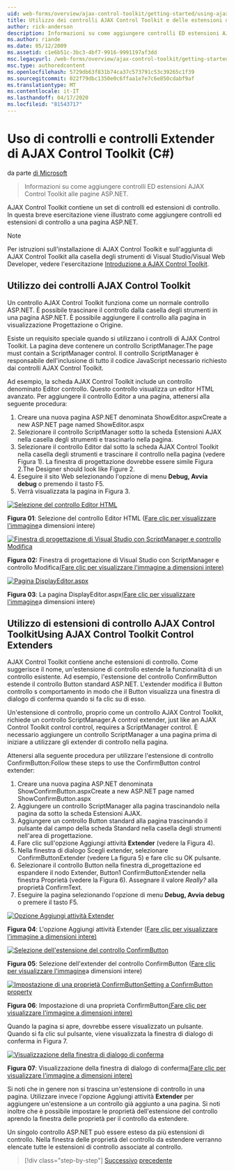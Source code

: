 ```yaml
---
uid: web-forms/overview/ajax-control-toolkit/getting-started/using-ajax-control-toolkit-controls-and-control-extenders-cs
title: Utilizzo dei controlli AJAX Control Toolkit e delle estensioni di controllo (C Documenti Microsoft
author: rick-anderson
description: Informazioni su come aggiungere controlli ED estensioni AJAX Control Toolkit alle pagine ASP.NET.
ms.author: riande
ms.date: 05/12/2009
ms.assetid: c1e6b51c-3bc3-4bf7-9916-9991197af3dd
msc.legacyurl: /web-forms/overview/ajax-control-toolkit/getting-started/using-ajax-control-toolkit-controls-and-control-extenders-cs
msc.type: authoredcontent
ms.openlocfilehash: 5729db63f831b74ca37c573791c53c39265c1f39
ms.sourcegitcommit: 022f79dbc1350e0c6ffaa1e7e7c6e850cdabf9af
ms.translationtype: MT
ms.contentlocale: it-IT
ms.lasthandoff: 04/17/2020
ms.locfileid: "81543717"
---
```

# <a name="using-ajax-control-toolkit-controls-and-control-extenders-c"></a>Uso di controlli e controlli Extender di AJAX Control Toolkit (C#)

da parte [di Microsoft](https://github.com/microsoft)

> Informazioni su come aggiungere controlli ED estensioni AJAX Control Toolkit alle pagine ASP.NET.

AJAX Control Toolkit contiene un set di controlli ed estensioni di controllo. In questa breve esercitazione viene illustrato come aggiungere controlli ed estensioni di controllo a una pagina ASP.NET.

> [!NOTE] 
> 
> Per istruzioni sull'installazione di AJAX Control Toolkit e sull'aggiunta di AJAX Control Toolkit alla casella degli strumenti di Visual Studio/Visual Web Developer, vedere l'esercitazione [Introduzione a AJAX Control Toolkit](get-started-with-the-ajax-control-toolkit-cs.md).

## <a name="using-ajax-control-toolkit-controls"></a>Utilizzo dei controlli AJAX Control Toolkit

Un controllo AJAX Control Toolkit funziona come un normale controllo ASP.NET. È possibile trascinare il controllo dalla casella degli strumenti in una pagina ASP.NET. È possibile aggiungere il controllo alla pagina in visualizzazione Progettazione o Origine.

Esiste un requisito speciale quando si utilizzano i controlli di AJAX Control Toolkit. La pagina deve contenere un controllo ScriptManager.The page must contain a ScriptManager control. Il controllo ScriptManager è responsabile dell'inclusione di tutto il codice JavaScript necessario richiesto dai controlli AJAX Control Toolkit.

Ad esempio, la scheda AJAX Control Toolkit include un controllo denominato Editor controllo. Questo controllo visualizza un editor HTML avanzato. Per aggiungere il controllo Editor a una pagina, attenersi alla seguente procedura:

1. Creare una nuova pagina ASP.NET denominata ShowEditor.aspxCreate a new ASP.NET page named ShowEditor.aspx
2. Selezionare il controllo ScriptManager sotto la scheda Estensioni AJAX nella casella degli strumenti e trascinarlo nella pagina.
3. Selezionare il controllo Editor dal sotto la scheda AJAX Control Toolkit nella casella degli strumenti e trascinare il controllo nella pagina (vedere Figura 1). La finestra di progettazione dovrebbe essere simile Figura 2.The Designer should look like Figure 2.
4. Eseguire il sito Web selezionando l'opzione di menu **Debug, Avvia debug** o premendo il tasto F5.
5. Verrà visualizzata la pagina in Figura 3.

[![Selezione del controllo Editor HTML](using-ajax-control-toolkit-controls-and-control-extenders-cs/_static/image1.jpg)](using-ajax-control-toolkit-controls-and-control-extenders-cs/_static/image1.png)

**Figura 01**: Selezione del controllo Editor HTML ([Fare clic per visualizzare l'immagine](using-ajax-control-toolkit-controls-and-control-extenders-cs/_static/image2.png)a dimensioni intere)

[![Finestra di progettazione di Visual Studio con ScriptManager e controllo Modifica](using-ajax-control-toolkit-controls-and-control-extenders-cs/_static/image2.jpg)](using-ajax-control-toolkit-controls-and-control-extenders-cs/_static/image3.png)

**Figura 02:** Finestra di progettazione di Visual Studio con ScriptManager e controllo Modifica[(Fare clic per visualizzare l'immagine a dimensioni intere)](using-ajax-control-toolkit-controls-and-control-extenders-cs/_static/image4.png)

[![Pagina DisplayEditor.aspx](using-ajax-control-toolkit-controls-and-control-extenders-cs/_static/image3.jpg)](using-ajax-control-toolkit-controls-and-control-extenders-cs/_static/image5.png)

**Figura 03**: La pagina DisplayEditor.aspx[(Fare clic per visualizzare l'immagine](using-ajax-control-toolkit-controls-and-control-extenders-cs/_static/image6.png)a dimensioni intere)

## <a name="using-ajax-control-toolkit-control-extenders"></a>Utilizzo di estensioni di controllo AJAX Control ToolkitUsing AJAX Control Toolkit Control Extenders

AJAX Control Toolkit contiene anche estensioni di controllo. Come suggerisce il nome, un'estensione di controllo estende la funzionalità di un controllo esistente. Ad esempio, l'estensione del controllo ConfirmButton estende il controllo Button standard ASP.NET. L'extender modifica il Button controllo s comportamento in modo che il Button visualizza una finestra di dialogo di conferma quando si fa clic su di esso.

Un'estensione di controllo, proprio come un controllo AJAX Control Toolkit, richiede un controllo ScriptManager.A control extender, just like an AJAX Control Toolkit control control, requires a ScriptManager control. È necessario aggiungere un controllo ScriptManager a una pagina prima di iniziare a utilizzare gli extender di controllo nella pagina.

Attenersi alla seguente procedura per utilizzare l'estensione di controllo ConfirmButton:Follow these steps to use the ConfirmButton control extender:

1. Creare una nuova pagina ASP.NET denominata ShowConfirmButton.aspxCreate a new ASP.NET page named ShowConfirmButton.aspx
2. Aggiungere un controllo ScriptManager alla pagina trascinandolo nella pagina da sotto la scheda Estensioni AJAX.
3. Aggiungere un controllo Button standard alla pagina trascinando il pulsante dal campo della scheda Standard nella casella degli strumenti nell'area di progettazione.
4. Fare clic sull'opzione Aggiungi attività **Extender** (vedere la Figura 4).
5. Nella finestra di dialogo Scegli extender, selezionare ConfirmButtonExtender (vedere La figura 5) e fare clic su OK pulsante.
6. Selezionare il controllo Button nella finestra di\_progettazione ed espandere il nodo Extender, Button1 ConfirmButtonExtender nella finestra Proprietà (vedere la Figura 6). Assegnare il valore *Really?* alla proprietà ConfirmText.
7. Eseguire la pagina selezionando l'opzione di menu **Debug, Avvia debug** o premere il tasto F5.

[![Opzione Aggiungi attività Extender](using-ajax-control-toolkit-controls-and-control-extenders-cs/_static/image4.jpg)](using-ajax-control-toolkit-controls-and-control-extenders-cs/_static/image7.png)

**Figura 04**: L'opzione Aggiungi attività Extender ([Fare clic per visualizzare l'immagine a dimensioni intere)](using-ajax-control-toolkit-controls-and-control-extenders-cs/_static/image8.png)

[![Selezione dell'estensione del controllo ConfirmButton](using-ajax-control-toolkit-controls-and-control-extenders-cs/_static/image5.jpg)](using-ajax-control-toolkit-controls-and-control-extenders-cs/_static/image9.png)

**Figura 05**: Selezione dell'extender del controllo ConfirmButton ([Fare clic per visualizzare l'immagine](using-ajax-control-toolkit-controls-and-control-extenders-cs/_static/image10.png)a dimensioni intere)

[![Impostazione di una proprietà ConfirmButtonSetting a ConfirmButton property](using-ajax-control-toolkit-controls-and-control-extenders-cs/_static/image6.jpg)](using-ajax-control-toolkit-controls-and-control-extenders-cs/_static/image11.png)

**Figura 06**: Impostazione di una proprietà ConfirmButton[(Fare clic per visualizzare l'immagine a dimensioni intere)](using-ajax-control-toolkit-controls-and-control-extenders-cs/_static/image12.png)

Quando la pagina si apre, dovrebbe essere visualizzato un pulsante. Quando si fa clic sul pulsante, viene visualizzata la finestra di dialogo di conferma in Figura 7.

[![Visualizzazione della finestra di dialogo di conferma](using-ajax-control-toolkit-controls-and-control-extenders-cs/_static/image7.jpg)](using-ajax-control-toolkit-controls-and-control-extenders-cs/_static/image13.png)

**Figura 07**: Visualizzazione della finestra di dialogo di conferma[(Fare clic per visualizzare l'immagine a dimensioni intere)](using-ajax-control-toolkit-controls-and-control-extenders-cs/_static/image14.png)

Si noti che in genere non si trascina un'estensione di controllo in una pagina. Utilizzare invece l'opzione Aggiungi attività **Extender** per aggiungere un'estensione a un controllo già aggiunto a una pagina. Si noti inoltre che è possibile impostare le proprietà dell'estensione del controllo aprendo la finestra delle proprietà per il controllo da estendere.

Un singolo controllo ASP.NET può essere esteso da più estensioni di controllo. Nella finestra delle proprietà del controllo da estendere verranno elencate tutte le estensioni di controllo associate al controllo.

> [!div class="step-by-step"]
> [Successivo](get-started-with-the-ajax-control-toolkit-cs.md)
> [precedente](creating-a-custom-ajax-control-toolkit-control-extender-cs.md)
